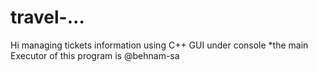 # travel-...
Hi 
managing tickets information using C++ 
GUI under console 
*the main Executor of this program is @behnam-sa
